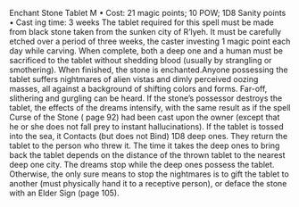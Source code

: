 Enchant Stone Tablet M
• Cost:  21 magic points; 10 POW; 1D8 Sanity points
•
 Cast
ing time: 3 weeks
The tablet required for this spell must be made from black 
stone taken from the sunken city of R’lyeh. It must be 
carefully etched over a period of three weeks, the caster 
investing 1 magic point each day while carving. When 
complete, both a deep one and a human must be sacrificed 
to the tablet without shedding blood (usually by strangling 
or smothering). When finished, the stone is enchanted.Anyone possessing the tablet suffers nightmares of alien 
vistas and dimly perceived oozing masses, all against a 
background of shifting colors and forms. Far-off, slithering 
and gurgling can be heard. If the stone’s possessor destroys 
the tablet, the effects of the dreams intensify, with the 
same result as if the spell Curse of the Stone ( page 92) 
had been cast upon the owner (except that he or she does 
not fall prey to instant hallucinations).
If the tablet is tossed into the sea, it Contacts (but 
does not Bind) 1D8 deep ones. They return the tablet to 
the person who threw it. The time it takes the deep ones 
to bring back the tablet depends on the distance of the 
thrown tablet to the nearest deep one city. The dreams stop 
while the deep ones possess the tablet. Otherwise, the only 
sure means to stop the nightmares is to gift the tablet to 
another (must physically hand it to a receptive person), or 
deface the stone with an Elder Sign (page 105).
